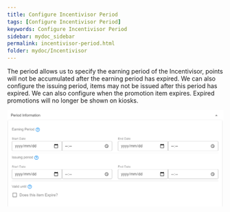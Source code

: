 ```yaml
---
title: Configure Incentivisor Period
tags: [Configure Incentivisor Period]
keywords: Configure Incentivisor Period
sidebar: mydoc_sidebar
permalink: incentivisor-period.html
folder: mydoc/Incentivisor
---
```


The period allows us to specify the earning period of the Incentivisor, points will not be accumulated after the earning period has expired. We can also configure the issuing period, items may not be issued after this period has expired. We can also configure when the promotion item expires. Expired promotions will no longer be shown on kiosks. 

<img src="./img/Promotions/PromotionPeriodMaint.png" alt="">